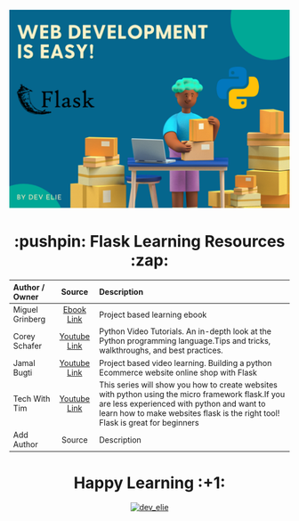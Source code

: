 ![Header Image](https://github.com/Dev-Elie/Getting-Started-With-Flask-Web-Development/blob/main/headerImage.png)

<div align="center"><h1> :pushpin: Flask Learning Resources :zap: </h1></div>



| Author / Owner      | Source         | Description |
| :---        |    :----:   |          :---  |
| Miguel Grinberg      | [Ebook Link](https://github.com/Dev-Elie/Getting-Started-With-Flask-Web-Development/blob/main/Flask%20Web%20Development_.pdf)      | Project based learning ebook       |
| Corey Schafer   | [Youtube Link](https://www.youtube.com/channel/UCCezIgC97PvUuR4_gbFUs5g)        | Python Video Tutorials. An in-depth look at the Python programming language.Tips and tricks, walkthroughs, and best practices.        |
| Jamal Bugti   | [Youtube Link](https://www.youtube.com/channel/UCQuqHvoiMex8GTlogJDg_4Q)       | Project based video learning. Building a python Ecommerce website online shop with Flask      |
| Tech With Tim   | [Youtube Link](https://www.youtube.com/watch?v=mqhxxeeTbu0)        | This series will show you how to create websites with python using the micro framework flask.If you are less experienced with python and want to learn how to make websites flask is the right tool! Flask is great for beginners |
| Add Author   | Source        | Description        |


<div align="center"><h1>Happy Learning :+1: </h1></div>
<p align="center"> <a href="https://twitter.com/dev_elie" target="blank"><img src="https://img.shields.io/twitter/follow/dev_elie?logo=twitter&style=for-the-badge" alt="dev_elie" /></a> </p>


